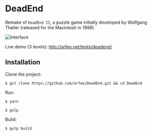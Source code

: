 # DeadEnd

Remake of `DeadEnd II`, a puzzle game initially developed by Wolfgang Thaller (released for the Macintosh in 1998).

![Interface](http://arfeo.net/static/deadend/deadend.png "Interface")

Live demo (3 levels): http://arfeo.net/tests/deadend/

## Installation

Clone the project:

```
$ git clone https://github.com/arfeo/DeadEnd.git && cd DeadEnd
```

Run:

```
$ yarn
```

```
$ gulp
```

Build:

```
$ gulp build
```
